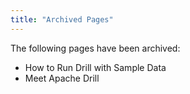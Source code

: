```yaml
---
title: "Archived Pages"
---
```

The following pages have been archived:

* How to Run Drill with Sample Data
* Meet Apache Drill

